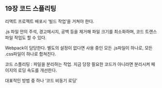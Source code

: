 ## 19장 코드 스플리팅

리액트 프로젝트 배포시 ‘빌드 작업’을 거쳐야 한다.

.js 파일 안의 주석, 경고메시지, 공백 등을 제거해 파일 크기를 최소화하며, 코드 트랜스파일 작업도 할 수 있다.

Webpack이 담당한다. 별도의 설정이 없다면 사용 중인 모든 .js파일이 하나로, 모든 .css파일이 하나로 합쳐진다.

코드 스플리팅 : 파일을 분리하는 작업. 지금 당장 필요한 코드가 아니라면 분리시켜 페이지의 로딩 속도를 개선한다.

대표적인 방법 중 하나 ‘코드 비동기 로딩’
